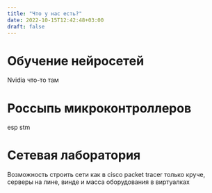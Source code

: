 ```yaml
---
title: "Что у нас есть?"
date: 2022-10-15T12:42:48+03:00
draft: false
---
```


# Обучение нейросетей

Nvidia что-то там

# Россыпь микроконтроллеров

esp stm

# Сетевая лаборатория

Возможность строить сети как в cisco packet tracer только круче, серверы на лине, винде и масса оборудования в виртуалках
